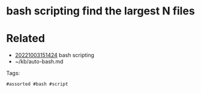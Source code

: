 # bash scripting find the largest N files

# Related

- [20221003151424](/zet/20221003151424/README.md) bash scripting
- ~/kb/auto-bash.md

Tags:

    #assorted #bash #script
